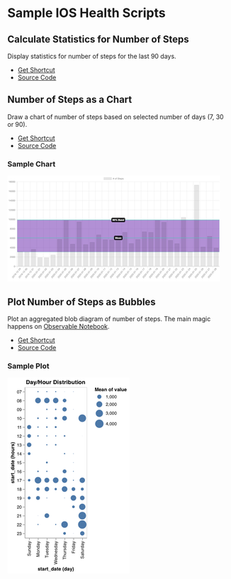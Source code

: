 # Sample IOS Health Scripts

## Calculate Statistics for Number of Steps
Display statistics for number of steps for the last 90 days.
* [Get Shortcut](https://www.icloud.com/shortcuts/c4dadb9d658f4cf8a90177ae98d46358)
* [Source Code](steps_sample.js)

## Number of Steps as a Chart
Draw a chart of number of steps based on selected number of days (7, 30 or 90).
* [Get Shortcut](https://www.icloud.com/shortcuts/2c1a9a2332eb4d1a8805fac4b332dff7)
* [Source Code](steps_sample_with_chart.js)
### Sample Chart
![Sample Chart](step_chart.png)

## Plot Number of Steps as Bubbles
Plot an aggregated blob diagram of number of steps. The main magic happens on [Observable Notebook](https://observablehq.com/d/81c7f34bcbc42f79).
* [Get Shortcut](https://www.icloud.com/shortcuts/7921226ae34c4e4cbfa9a75557f3b592)
* [Source Code](https://observablehq.com/d/81c7f34bcbc42f79)
### Sample Plot
![Sample Plot](step_blobs.png)